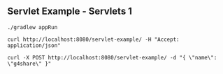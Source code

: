 ## Servlet Example - Servlets 1

```console
./gradlew appRun
```

```console
curl http://localhost:8080/servlet-example/ -H "Accept: application/json" 
```

```console
curl -X POST http://localhost:8080/servlet-example/ -d "{ \"name\": \"g4share\" }"
```